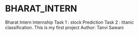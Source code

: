 # BHARAT_INTERN
Bharat Intern Internship Task 1 : stock Prediction Task 2 : titanic classification.
This is my first project
Author: Tanvi Sawani
